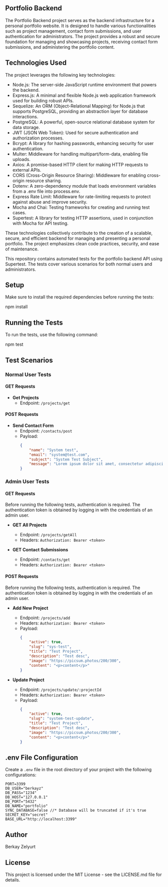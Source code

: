 ## Portfolio Backend 

The Portfolio Backend project serves as the backend infrastructure for a personal portfolio website. It is designed to handle various functionalities such as project management, contact form submissions, and user authentication for administrators. The project provides a robust and secure foundation for managing and showcasing projects, receiving contact form submissions, and administering the portfolio content.

## Technologies Used

The project leverages the following key technologies:

- Node.js: The server-side JavaScript runtime environment that powers the backend.
- Express.js: A minimal and flexible Node.js web application framework used for building robust APIs.
- Sequelize: An ORM (Object-Relational Mapping) for Node.js that supports PostgreSQL, providing an abstraction layer for database interactions.
- PostgreSQL: A powerful, open-source relational database system for data storage.
- JWT (JSON Web Token): Used for secure authentication and authorization processes.
- Bcrypt: A library for hashing passwords, enhancing security for user authentication.
- Multer: Middleware for handling multipart/form-data, enabling file uploads.
- Axios: A promise-based HTTP client for making HTTP requests to external APIs.
- CORS (Cross-Origin Resource Sharing): Middleware for enabling cross-origin resource sharing.
- Dotenv: A zero-dependency module that loads environment variables from a .env file into process.env.
- Express Rate Limit: Middleware for rate-limiting requests to protect against abuse and improve security.
- Mocha and Chai: Testing frameworks for creating and running test cases.
- Supertest: A library for testing HTTP assertions, used in conjunction with Mocha for API testing.

These technologies collectively contribute to the creation of a scalable, secure, and efficient backend for managing and presenting a personal portfolio. The project emphasizes clean code practices, security, and ease of maintenance.


This repository contains automated tests for the portfolio backend API using Supertest. The tests cover various scenarios for both normal users and administrators.

## Setup

Make sure to install the required dependencies before running the tests:

npm install

## Running the Tests

To run the tests, use the following command:

npm test

## Test Scenarios

### Normal User Tests

#### GET Requests

- **Get Projects**
  - Endpoint: `/projects/get`


#### POST Requests

- **Send Contact Form**
  - Endpoint: `/contacts/post`
  - Payload:
    ```json
    {
        "name": "System test",
        "email": "system@test.com",
        "subject": "System Test Subject",
        "message": "Lorem ipsum dolor sit amet, consectetur adipiscing elit. Suspendisse in pulvinar lorem. Donec arcu sem, maximus id consequat vel, molestie a tortor. Proin ligula eros, hendrerit vel consectetur id, finibus sed ipsum. Nunc ullamcorper a ex sit amet tempor. Quisque commodo massa in nulla commodo, vitae dapibus magna suscipit. Vestibulum gravida eros quis diam varius feugiat."
    }
    ```


### Admin User Tests

#### GET Requests

Before running the following tests, authentication is required. The authentication token is obtained by logging in with the credentials of an admin user.

- **GET All Projects**
  - Endpoint: `/projects/getAll`
  - Headers: `Authorization: Bearer <token>`

- **GET Contact Submissions**
  - Endpoint: `/contacts/get`
  - Headers: `Authorization: Bearer <token>`

#### POST Requests

Before running the following tests, authentication is required. The authentication token is obtained by logging in with the credentials of an admin user.

- **Add New Project**
  - Endpoint: `/projects/add`
  - Headers: `Authorization: Bearer <token>`
  - Payload:
    ```json
    {
        "active": true,
        "slug": "sys-test",
        "title": "Test Project",
        "description": "Test desc",
        "image": "https://picsum.photos/200/300",
        "content": "<p>content</p>"
    }
    ```

- **Update Project**
  - Endpoint: `/projects/update/:projectId`
  - Headers: `Authorization: Bearer <token>`
  - Payload:
    ```json
    {
        "active": true,
        "slug": "system-test-update",
        "title": "Test Project",
        "description": "Test desc",
        "image": "https://picsum.photos/200/300",
        "content": "<p>content</p>"
    }
    ```

## .env File Configuration

Create a `.env` file in the root directory of your project with the following configurations:

```env
PORT=3399
DB_USER="berkayz"
DB_PASS="1234"
DB_HOST="127.0.0.1"
DB_PORT="5432"
DB_NAME="portfolio"
SYNC_DATABASE=false //* Database will be truncated if it's true
SECRET_KEY="secret"
BASE_URL="http://localhost:3399"
```


## Author
Berkay Zelyurt

## License
This project is licensed under the MIT License - see the LICENSE.md file for details.
